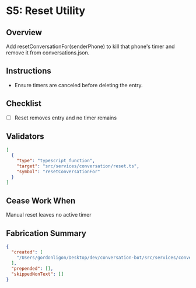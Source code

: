 # S5: Reset Utility

## Overview
Add resetConversationFor(senderPhone) to kill that phone's timer and remove it from conversations.json.

## Instructions
- Ensure timers are canceled before deleting the entry.

## Checklist
- [ ] Reset removes entry and no timer remains

## Validators
```json
[
  {
    "type": "typescript_function",
    "target": "src/services/conversation/reset.ts",
    "symbol": "resetConversationFor"
  }
]
```

## Cease Work When
Manual reset leaves no active timer

## Fabrication Summary
```json
{
  "created": [
    "/Users/gordonligon/Desktop/dev/conversation-bot/src/services/conversation/reset.ts"
  ],
  "prepended": [],
  "skippedNonText": []
}
```
